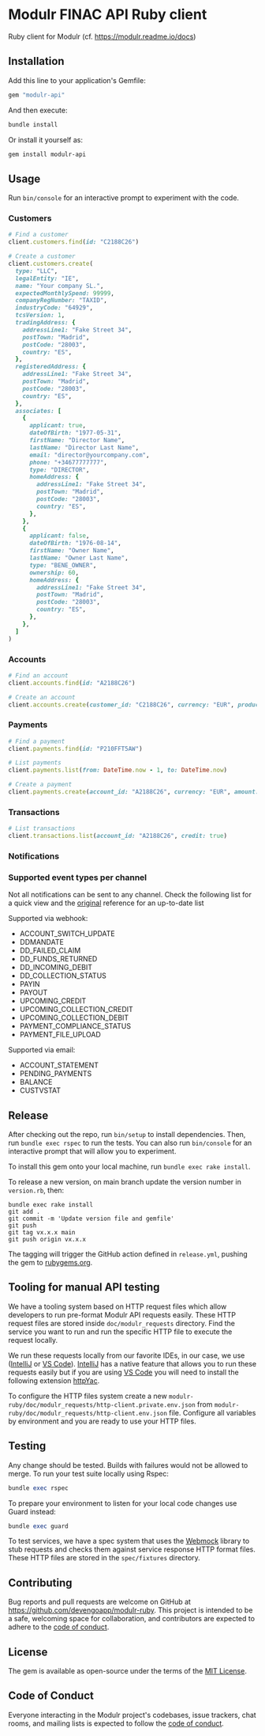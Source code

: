 # Modulr FINAC API Ruby client

Ruby client for Modulr (cf. <https://modulr.readme.io/docs>)

## Installation

Add this line to your application's Gemfile:

```ruby
gem "modulr-api"
```

And then execute:

```sh
bundle install
```

Or install it yourself as:

```sh
gem install modulr-api
```

## Usage

Run `bin/console` for an interactive prompt to experiment with the code.

### Customers

```rb
# Find a customer
client.customers.find(id: "C2188C26")

# Create a customer
client.customers.create(
  type: "LLC",
  legalEntity: "IE",
  name: "Your company SL.",
  expectedMonthlySpend: 99999,
  companyRegNumber: "TAXID",
  industryCode: "64929",
  tcsVersion: 1,
  tradingAddress: {
    addressLine1: "Fake Street 34",
    postTown: "Madrid",
    postCode: "28003",
    country: "ES",
  },
  registeredAddress: {
    addressLine1: "Fake Street 34",
    postTown: "Madrid",
    postCode: "28003",
    country: "ES",
  },
  associates: [
    {
      applicant: true,
      dateOfBirth: "1977-05-31",
      firstName: "Director Name",
      lastName: "Director Last Name",
      email: "director@yourcompany.com",
      phone: "+34677777777",
      type: "DIRECTOR",
      homeAddress: {
        addressLine1: "Fake Street 34",
        postTown: "Madrid",
        postCode: "28003",
        country: "ES",
      },
    },
    {
      applicant: false,
      dateOfBirth: "1976-08-14",
      firstName: "Owner Name",
      lastName: "Owner Last Name",
      type: "BENE_OWNER",
      ownership: 60,
      homeAddress: {
        addressLine1: "Fake Street 34",
        postTown: "Madrid",
        postCode: "28003",
        country: "ES",
      },
    },
  ]
)
```

### Accounts

```rb
# Find an account
client.accounts.find(id: "A2188C26")

# Create an account
client.accounts.create(customer_id: "C2188C26", currency: "EUR", product_code: "YOUR_PRODUCT_CODE", external_reference: "My new account")
```

### Payments

```rb
# Find a payment
client.payments.find(id: "P210FFT5AW")

# List payments
client.payments.list(from: DateTime.now - 1, to: DateTime.now)

# Create a payment
client.payments.create(account_id: "A2188C26", currency: "EUR", amount: 0.01, destination: { type: "IBAN", iban: "ES8601280011390100072676", name: "Aitor García Rey" }, reference: "The reference")
```

### Transactions

```rb
# List transactions
client.transactions.list(account_id: "A2188C26", credit: true)
```

### Notifications

### Supported event types per channel

Not all notifications can be sent to any channel. Check the following list for a quick view and the [original](https://modulr.readme.io/docs/notifications-1) reference for an up-to-date list

Supported via webhook:

- ACCOUNT_SWITCH_UPDATE
- DDMANDATE
- DD_FAILED_CLAIM
- DD_FUNDS_RETURNED
- DD_INCOMING_DEBIT
- DD_COLLECTION_STATUS
- PAYIN
- PAYOUT
- UPCOMING_CREDIT
- UPCOMING_COLLECTION_CREDIT
- UPCOMING_COLLECTION_DEBIT
- PAYMENT_COMPLIANCE_STATUS
- PAYMENT_FILE_UPLOAD

Supported via email:

- ACCOUNT_STATEMENT
- PENDING_PAYMENTS
- BALANCE
- CUSTVSTAT

## Release

After checking out the repo, run `bin/setup` to install dependencies. Then, run `bundle exec rspec` to run the tests. You can also run `bin/console` for an interactive prompt that will allow you to experiment.

To install this gem onto your local machine, run `bundle exec rake install`.

To release a new version, on main branch update the version number in `version.rb`, then:

```git
bundle exec rake install
git add .
git commit -m 'Update version file and gemfile'
git push
git tag vx.x.x main
git push origin vx.x.x
```

The tagging will trigger the GitHub action defined in `release.yml`, pushing the gem to [rubygems.org](https://rubygems.org).

## Tooling for manual API testing

We have a tooling system based on HTTP request files which allow developers to run pre-format Modulr API requests easily. These HTTP request files are stored inside `doc/modulr_requests` directory. Find the service you want to run and run the specific HTTP file to execute the request locally.

We run these requests locally from our favorite IDEs, in our case, we use ([IntelliJ](https://www.jetbrains.com/es-es/idea/) or [VS Code](https://code.visualstudio.com/)). [IntelliJ](https://www.jetbrains.com/es-es/idea/) has a native feature that allows you to run these requests easily but if you are using [VS Code](https://code.visualstudio.com/) you will need to install the following extension [httpYac](https://marketplace.visualstudio.com/items?itemName=anweber.vscode-httpyac).

To configure the HTTP files system create a new `modulr-ruby/doc/modulr_requests/http-client.private.env.json` from `modulr-ruby/doc/modulr_requests/http-client.env.json` file.
Configure all variables by environment and you are ready to use your HTTP files.

## Testing

Any change should be tested. Builds with failures would not be allowed to merge.
To run your test suite locally using Rspec:

```rb
bundle exec rspec
```

To prepare your environment to listen for your local code changes use Guard instead:

```rb
bundle exec guard
```

To test services, we have a spec system that uses the [Webmock](https://github.com/bblimke/webmock) library to stub requests and checks them against service response HTTP format files.
These HTTP files are stored in the `spec/fixtures` directory.

## Contributing

Bug reports and pull requests are welcome on GitHub at <https://github.com/devengoapp/modulr-ruby>. This project is intended to be a safe, welcoming space for collaboration, and contributors are expected to adhere to the [code of conduct](https://github.com/devengoapp/modulr-ruby/blob/main/CODE_OF_CONDUCT.md).

## License

The gem is available as open-source under the terms of the [MIT License](https://opensource.org/licenses/MIT).

## Code of Conduct

Everyone interacting in the Modulr project's codebases, issue trackers, chat rooms, and mailing lists is expected to follow the [code of conduct](https://github.com/devengoapp/modulr-ruby/blob/main/CODE_OF_CONDUCT.md).
